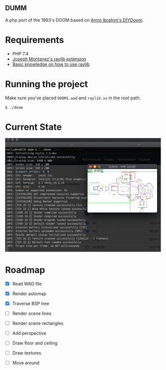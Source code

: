 DUMM
---

A php port of the 1993's DOOM based on [Amro Ibrahim's DIYDoom](https://github.com/amroibrahim/DIYDoom).

# Requirements

- PHP 7.4
- [Joseph Montanez's raylib extension](https://github.com/joseph-montanez/raylib-php)
- [Basic knowledge on how to use raylib](https://thephp.website/en/issue/games-with-php/)

# Running the project

Make sure you've placed `DOOM1.wad` and `raylib.so` in the root path.

```
$ ./doom
```

# Current State
![Rendering automap + root node](current-state.png)

# Roadmap

- [x] Read WAD file
- [x] Render automap
- [x] Traverse BSP tree
- [ ] Render scene lines
- [ ] Render scene rectangles
- [ ] Add perspective
- [ ] Draw floor and ceiling
- [ ] Draw textures
- [ ] Move around

